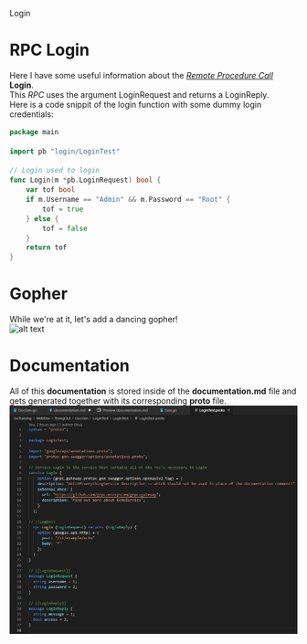 Login

# RPC Login

Here I have some useful information about the [*Remote Procedure Call*](https://en.wikipedia.org/wiki/Remote_procedure_call "Definition of RPC") **Login**.\
This *RPC* uses the argument LoginRequest and returns a LoginReply.\
Here is a code snippit of the login function with some dummy login credentials:
```go
package main

import pb "login/LoginTest"

// Login used to login
func Login(m *pb.LoginRequest) bool {
	var tof bool
	if m.Username == "Admin" && m.Password == "Root" {
		tof = true
	} else {
		tof = false
	}
	return tof
}
```
# Gopher
While we're at it, let's add a dancing gopher!\
![alt text](https://camo.githubusercontent.com/c70f18274a81ee98dca1c116b68d5a35847b2e65/687474703a2f2f7374617469632e76656c76657463616368652e6f72672f70616765732f323031382f30362f31332f70617274792d676f706865722f64616e63696e672d676f706865722e676966 "Dancing Gopher")

# Documentation
All of this **documentation** is stored inside of the **documentation.md** file and gets generated together with its corresponding **proto** file.\
![alt text](https://raw.githubusercontent.com/Jeremytjuh/Gotraining/master/WebDev/TryingOut/DocGen/Protofile.png "Proto file")